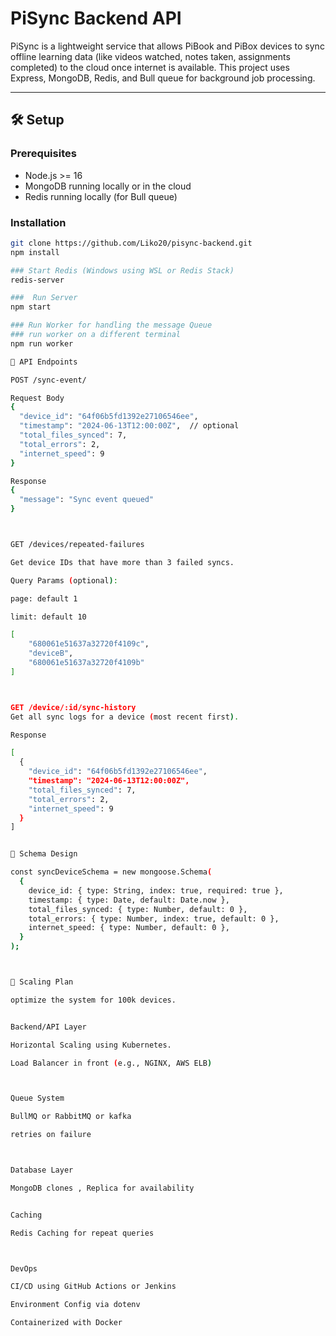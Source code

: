 # PiSync Backend API

PiSync is a lightweight service that allows PiBook and PiBox devices to sync offline learning data (like videos watched, notes taken, assignments completed) to the cloud once internet is available. This project uses Express, MongoDB, Redis, and Bull queue for background job processing.

---

## 🛠️ Setup

### Prerequisites

- Node.js >= 16
- MongoDB running locally or in the cloud
- Redis running locally (for Bull queue)

### Installation

```bash
git clone https://github.com/Liko20/pisync-backend.git
npm install

### Start Redis (Windows using WSL or Redis Stack)
redis-server

###  Run Server
npm start

### Run Worker for handling the message Queue
### run worker on a different terminal
npm run worker

🧪 API Endpoints

POST /sync-event/

Request Body
{
  "device_id": "64f06b5fd1392e27106546ee",
  "timestamp": "2024-06-13T12:00:00Z",  // optional
  "total_files_synced": 7,
  "total_errors": 2,
  "internet_speed": 9
}

Response
{
  "message": "Sync event queued"
}



GET /devices/repeated-failures

Get device IDs that have more than 3 failed syncs.

Query Params (optional):

page: default 1

limit: default 10

[
    "680061e51637a32720f4109c",
    "deviceB",
    "680061e51637a32720f4109b"
]



GET /device/:id/sync-history
Get all sync logs for a device (most recent first).

Response

[
  {
    "device_id": "64f06b5fd1392e27106546ee",
    "timestamp": "2024-06-13T12:00:00Z",
    "total_files_synced": 7,
    "total_errors": 2,
    "internet_speed": 9
  }
]


🧪 Schema Design

const syncDeviceSchema = new mongoose.Schema(
  {
    device_id: { type: String, index: true, required: true },
    timestamp: { type: Date, default: Date.now },
    total_files_synced: { type: Number, default: 0 },
    total_errors: { type: Number, index: true, default: 0 },
    internet_speed: { type: Number, default: 0 },
  }
);



🧪 Scaling Plan

optimize the system for 100k devices.


Backend/API Layer

Horizontal Scaling using Kubernetes.

Load Balancer in front (e.g., NGINX, AWS ELB)



Queue System

BullMQ or RabbitMQ or kafka

retries on failure



Database Layer

MongoDB clones , Replica for availability


Caching

Redis Caching for repeat queries



DevOps

CI/CD using GitHub Actions or Jenkins

Environment Config via dotenv

Containerized with Docker
```
